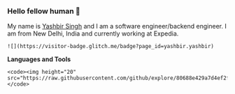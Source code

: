 ### Hello fellow human 👋

My name is [Yashbir Singh](yashbir.me/)  and I am a software engineer/backend engineer. I am from New Delhi, India and currently working at Expedia.

```
![](https://visitor-badge.glitch.me/badge?page_id=yashbir.yashbir)
```

**Languages and Tools**

```
<code><img height="20" src="https://raw.githubusercontent.com/github/explore/80688e429a7d4ef2fca1e82350fe8e3517d3494d/topics/javascript/javascript.png"></code>
```

<!--
**yashbir/yashbir** is a ✨ _special_ ✨ repository because its `README.md` (this file) appears on your GitHub profile.

Here are some ideas to get you started:

- 🔭 I’m currently working on ...
- 🌱 I’m currently learning ...
- 👯 I’m looking to collaborate on ...
- 🤔 I’m looking for help with ...
- 💬 Ask me about ...
- 📫 How to reach me: ...
- 😄 Pronouns: ...
- ⚡ Fun fact: ...
-->
